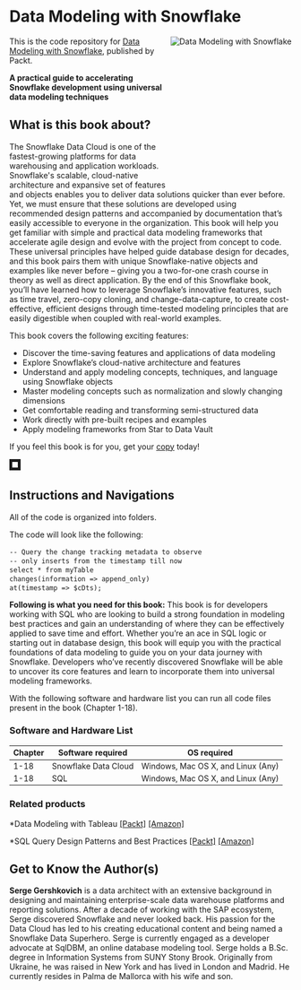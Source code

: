 # Data Modeling with Snowflake

<a href="https://www.packtpub.com/product/data-modeling-with-snowflake/9781837634453"><img src="https://content.packt.com/B19467/cover_image_small.jpg" alt="Data Modeling with Snowflake" height="256px" align="right"></a>

This is the code repository for [Data Modeling with Snowflake](https://www.packtpub.com/product/data-modeling-with-snowflake/9781837634453), published by Packt.

**A practical guide to accelerating Snowflake development using universal data modeling techniques**

## What is this book about?
The Snowflake Data Cloud is one of the fastest-growing platforms for data warehousing and application workloads. Snowflake's scalable, cloud-native architecture and expansive set of features and objects enables you to deliver data solutions quicker than ever before.
Yet, we must ensure that these solutions are developed using recommended design patterns and accompanied by documentation that’s easily accessible to everyone in the organization.
This book will help you get familiar with simple and practical data modeling frameworks that accelerate agile design and evolve with the project from concept to code. These universal principles have helped guide database design for decades, and this book pairs them with unique Snowflake-native objects and examples like never before – giving you a two-for-one crash course in theory as well as direct application.
By the end of this Snowflake book, you’ll have learned how to leverage Snowflake’s innovative features, such as time travel, zero-copy cloning, and change-data-capture, to create cost-effective, efficient designs through time-tested modeling principles that are easily digestible when coupled with real-world examples.

This book covers the following exciting features: 
* Discover the time-saving features and applications of data modeling
* Explore Snowflake’s cloud-native architecture and features
* Understand and apply modeling concepts, techniques, and language using Snowflake objects
* Master modeling concepts such as normalization and slowly changing dimensions
* Get comfortable reading and transforming semi-structured data
* Work directly with pre-built recipes and examples
* Apply modeling frameworks from Star to Data Vault

If you feel this book is for you, get your [copy](https://www.amazon.com/Data-Modeling-Snowflake-accelerating-development/dp/1837634459) today!

<a href="https://www.packtpub.com/?utm_source=github&utm_medium=banner&utm_campaign=GitHubBanner"><img src="https://raw.githubusercontent.com/PacktPublishing/GitHub/master/GitHub.png" alt="https://www.packtpub.com/" border="5" /></a>

## Instructions and Navigations
All of the code is organized into folders.

The code will look like the following:
```
-- Query the change tracking metadata to observe
-- only inserts from the timestamp till now
select * from myTable
changes(information => append_only)
at(timestamp => $cDts);
```

**Following is what you need for this book:**
This book is for developers working with SQL who are looking to build a strong foundation in modeling best practices and gain an understanding of where they can be effectively applied to save time and effort. Whether you’re an ace in SQL logic or starting out in database design, this book will equip you with the practical foundations of data modeling to guide you on your data journey with Snowflake. Developers who’ve recently discovered Snowflake will be able to uncover its core features and learn to incorporate them into universal modeling frameworks.	

With the following software and hardware list you can run all code files present in the book (Chapter 1-18).

### Software and Hardware List

| Chapter  | Software required                                                                    | OS required                        |
| -------- | -------------------------------------------------------------------------------------| -----------------------------------|
|  1-18		  |   		Snowflake Data Cloud   | Windows, Mac OS X, and Linux (Any) |
| 1-18         |   			SQL																		  |        Windows, Mac OS X, and Linux (Any)                             |


### Related products <Other books you may enjoy>
*Data Modeling with Tableau [[Packt]](https://www.packtpub.com/product/data-modeling-with-tableau/9781803248028) [[Amazon]](https://www.amazon.in/Data-Modeling-Tableau-practical-building/dp/1803248025)

*SQL Query Design Patterns and Best Practices [[Packt]](https://www.packtpub.com/product/sql-query-design-patterns-and-best-practices/9781837633289) [[Amazon]](https://www.amazon.com/Query-Design-Patterns-Best-Practices/dp/1837633282)

## Get to Know the Author(s)
**Serge Gershkovich** is a data architect with an extensive background in designing and maintaining enterprise-scale data warehouse platforms and reporting solutions.
After a decade of working with the SAP ecosystem, Serge discovered Snowflake and never looked back. His passion for the Data Cloud has led to his creating educational content and being named a Snowflake Data Superhero. Serge is currently engaged as a developer advocate at SqlDBM, an online database modeling tool.
Serge holds a B.Sc. degree in Information Systems from SUNY Stony Brook. Originally from Ukraine, he was raised in New York and has lived in London and Madrid.
He currently resides in Palma de Mallorca with his wife and son.


